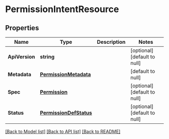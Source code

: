 # PermissionIntentResource

## Properties
Name | Type | Description | Notes
------------ | ------------- | ------------- | -------------
**ApiVersion** | **string** |  | [optional] [default to null]
**Metadata** | [**PermissionMetadata**](permission_metadata.md) |  | [default to null]
**Spec** | [**Permission**](permission.md) |  | [optional] [default to null]
**Status** | [**PermissionDefStatus**](permission_def_status.md) |  | [optional] [default to null]

[[Back to Model list]](../README.md#documentation-for-models) [[Back to API list]](../README.md#documentation-for-api-endpoints) [[Back to README]](../README.md)
